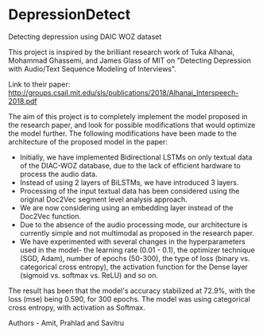 # DepressionDetect
Detecting depression using DAIC WOZ dataset

This project is inspired by the brilliant research work of Tuka Alhanai, Mohammad Ghassemi, and James Glass of MIT on "Detecting Depression with Audio/Text Sequence Modeling of Interviews".

Link to their paper: http://groups.csail.mit.edu/sls/publications/2018/Alhanai_Interspeech-2018.pdf

The aim of this project is to completely implement the model proposed in the research paper, and look for possible modifications that would optimize the model further.
The following modifications have been made to the architecture of the proposed model in the paper:
  - Initially, we have implemented Bidirectional LSTMs on only textual data of the DIAC-WOZ database, due to the lack of efficient hardware to process the audio data.
  - Instead of using 2 layers of BiLSTMs, we have introduced 3 layers.
  - Processing of the input textual data has been considered using the original Doc2Vec segment level analysis approach.
  - We are now considering using an embedding layer instead of the Doc2Vec function.
  - Due to the absence of the audio processing mode, our architecture is currently simple and not multimodal as proposed in the research paper.
  - We have experimented with several changes in the hyperparameters used in the model- the learning rate (0.01 - 0.1), the optimizer technique (SGD, Adam), number of epochs (50-300), the type of loss (binary vs. categorical cross entropy), the activation function for the Dense layer (sigmoid vs. softmax vs. ReLU) and so on.

The result has been that the model's accuracy stabilized at 72.9%, with the loss (mse) being 0.590, for 300 epochs. 
The model was using categorical cross entropy, with activation as Softmax.


Authors - Amit, Prahlad and Savitru 

